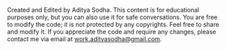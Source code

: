 Created and Edited by Aditya Sodha.
This content is for educational purposes only, but you can also use it for safe conversations. You are free to modify the code; it is not protected by any copyrights. Feel free to share and modify it.
If you appreciate the code and require any changes, please contact me via email at work.adityasodha@gmail.com.
